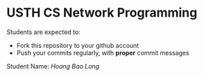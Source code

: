 USTH CS Network Programming
=====================================

Students are expected to:
* Fork this repository to your github account
* Push your commits regularly, with **proper** commit messages

Student Name: *Hoang Bao Long*
